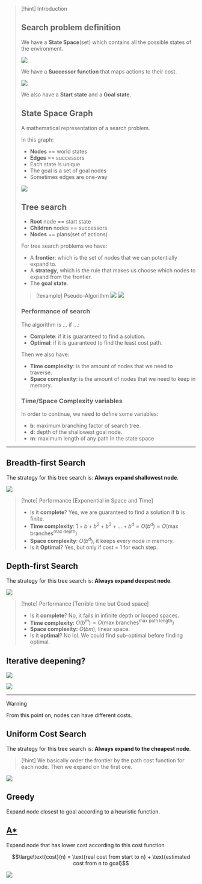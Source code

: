 > [!hint] Introduction
> 
> ## Search problem definition
> 
> We have a **State Space**(set) which contains all the possible states of the environment.
> 
> ![](../z_images/Pasted%20image%2020240510115334.png)
> 
> 
> We have a **Successor function** that maps actions to their cost.
> 
> ![](../z_images/Pasted%20image%2020240510115449.png)
> 
> We also have a **Start state** and a **Goal state**.
> 
> 
> ## State Space Graph
> 
> A mathematical representation of a search problem.
> 
> In this graph:
> - **Nodes** == world states
> - **Edges** == successors
> - Each state is unique
> - The goal is a set of goal nodes
> - Sometimes edges are one-way
> 
> ![](../z_images/Pasted%20image%2020240510115920.png)
> 
> 
> ## Tree search
> 
> - **Root** node == start state
> - **Children** nodes == successors
> - **Nodes** == plans(set of actions)
> 
> For tree search problems we have:
> - A **frontier**: which is the set of nodes that we can potentially expand to.
> - A **strategy**, which is the rule that makes us choose which nodes to expand from the frontier.
> - The **goal state**.
> 
> > [!example] Pseudo-Algorithm
> > ![](../z_images/Pasted%20image%2020240510125930.png)
> > ![](../z_images/Pasted%20image%2020240510130030.png)
> 
> 
> ### Performance of search
> 
> The algorithm is ... if ...:
> - **Complete**: if it is guaranteed to find a solution.
> - **Optimal**: if it is guaranteed to find the least cost path.
> 
> Then we also have:
> - **Time complexity**: is the amount of nodes that we need to traverse.
> - **Space complexity**: is the amount of nodes that we need to keep in memory.
> 
> ### Time/Space Complexity variables
> 
> In order to continue, we need to define some variables:
> - **b**: maximum branching factor of search tree.
> - **d**: depth of the shallowest goal node.
> - **m**: maximum length of any path in the state space


---

## Breadth-first Search

The strategy for this tree search is: **Always expand shallowest node**.

![](../z_images/Pasted%20image%2020240510130254.png)

> [!note] Performance [Exponential in Space and Time]
> - Is it **complete**? Yes, we are guaranteed to find a solution if **b** is finite.
> - **Time complexity**: $1+b+b^2+b^3 + ... + b^d = O(b^d) = O(\text{max branches}^\text{max depth})$
> - **Space complexity**: $O(b^d)$, it keeps every node in memory.
> - Is it **Optimal**? Yes, but only if cost = 1 for each step.


## Depth-first Search

The strategy for this tree search is: **Always expand deepest node**.

![](../z_images/Pasted%20image%2020240510131720.png)

> [!note] Performance [Terrible time but Good space]
> - Is it **complete**? No, it fails in infinite depth or looped spaces.
> - **Time complexity**: $O(b^m)= O(\text{max branches}^{\text{max path length}})$
> - **Space complexity:** $O(bm)$, linear space.
> - Is it **optimal**? No lol. We could find sub-optimal before finding optimal.


## Iterative deepening?

![](../z_images/Pasted%20image%2020240510132414.png)

![](../z_images/Pasted%20image%2020240510132424.png)

---

> [!warning]
> From this point on, nodes can have different costs.

## Uniform Cost Search

The strategy for this tree search is: **Always expand to the cheapest node**.

> [!hint]
> We basically order the frontier by the path cost function for each node. Then we expand on the first one.

![](../z_images/Pasted%20image%2020240510132909.png)


## Greedy

Expand node closest to goal according to a heuristic function.

## [A*](A-star.md)

Expand node that has lower cost according to this cost function

$$\large\text{cost}(n) = \text{real cost from start to n} + \text{estimated cost from n to goal}$$

![](../z_images/Pasted%20image%2020240602100039.png)
